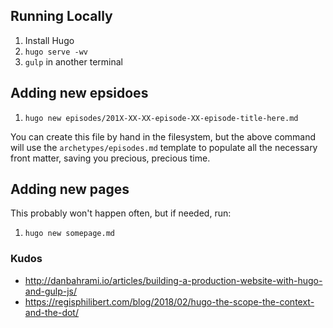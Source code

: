 ## Running Locally

1. Install Hugo
2. `hugo serve -wv`
3. `gulp` in another terminal

## Adding new epsidoes

1. `hugo new episodes/201X-XX-XX-episode-XX-episode-title-here.md`

You can create this file by hand in the filesystem, but the above command will use the
`archetypes/episodes.md` template to populate all the necessary front matter, saving
you precious, precious time.

## Adding new pages

This probably won't happen often, but if needed, run:

1. `hugo new somepage.md`

### Kudos

- http://danbahrami.io/articles/building-a-production-website-with-hugo-and-gulp-js/
- https://regisphilibert.com/blog/2018/02/hugo-the-scope-the-context-and-the-dot/